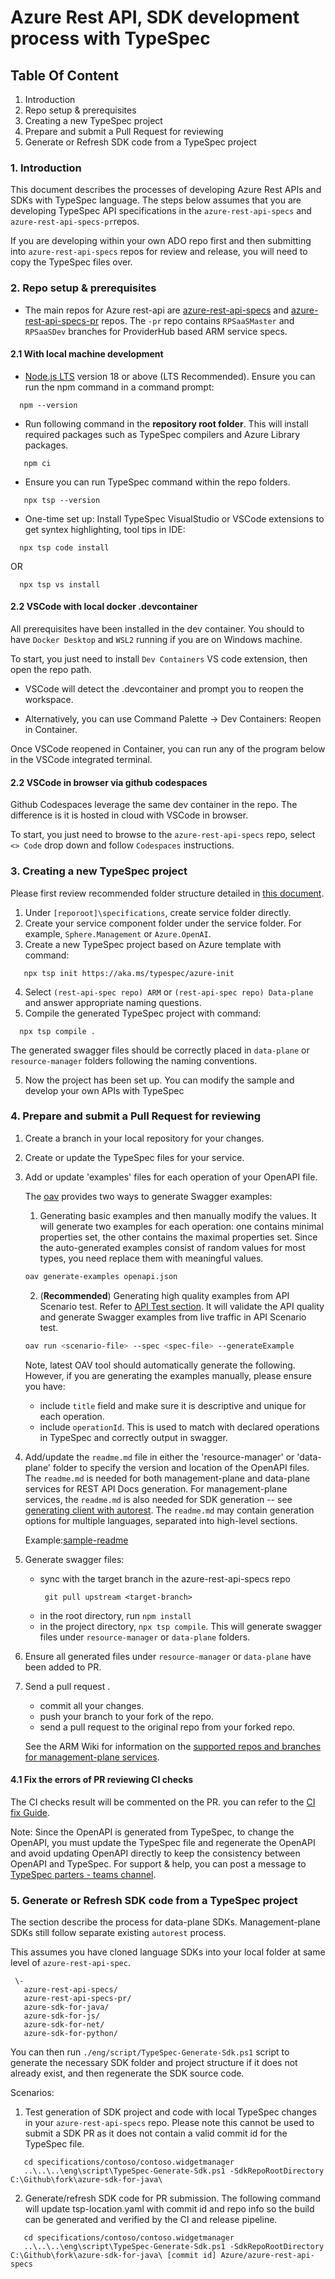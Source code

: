 # Azure Rest API, SDK development process with TypeSpec

## Table Of Content

1. Introduction
2. Repo setup & prerequisites
3. Creating a new TypeSpec project
4. Prepare and submit a Pull Request for reviewing
5. Generate or Refresh SDK code from a TypeSpec project

### 1. Introduction

This document describes the processes of developing Azure Rest APIs and SDKs with TypeSpec language. The steps below assumes that you are developing TypeSpec API specifications in the `azure-rest-api-specs` and `azure-rest-api-specs-pr`repos.

If you are developing within your own ADO repo first and then submitting into `azure-rest-api-specs` repos for review and release, you will need to copy the TypeSpec files over.

### 2. Repo setup & prerequisites

- The main repos for Azure rest-api are [azure-rest-api-specs](https://github.com/azure/azure-rest-api-specs) and [azure-rest-api-specs-pr](https://github.com/azure/azure-rest-api-specs-pr) repos. The `-pr` repo contains `RPSaaSMaster` and `RPSaaSDev` branches for ProviderHub based ARM service specs.

#### 2.1 With local machine development

- [Node.js LTS](https://nodejs.org/en) version 18 or above (LTS Recommended). Ensure you can run the npm command in a command prompt:
```
  npm --version
```

- Run following command in the **repository root folder**. This will install required packages such as TypeSpec compilers and Azure Library packages.

```
   npm ci
```

- Ensure you can run TypeSpec command within the repo folders.

```
   npx tsp --version 
```

- One-time set up: Install TypeSpec VisualStudio or VSCode extensions to get syntex highlighting, tool tips in IDE:
  
```
  npx tsp code install
``` 
OR
```
  npx tsp vs install
```

#### 2.2  VSCode with local docker .devcontainer

All prerequisites have been installed in the dev container. You should to have `Docker Desktop` and `WSL2` running if you are on Windows machine.

To start, you just need to install `Dev Containers` VS code extension, then open the repo path. 

- VSCode will detect the .devcontainer and prompt you to reopen the workspace.

- Alternatively, you can use Command Palette -> Dev Containers: Reopen in Container.
  
Once VSCode reopened in Container, you can run any of the program below in the VSCode integrated terminal.

#### 2.2 VSCode in browser via github codespaces

Github Codespaces leverage the same dev container in the repo. The difference is it is hosted in cloud with VSCode in browser. 

To start, you just need to browse to the `azure-rest-api-specs` repo, select `<> Code` drop down and follow `Codespaces` instructions. 


### 3. Creating a new TypeSpec project

Please first review recommended folder structure detailed in [this document](https://github.com/Azure/azure-rest-api-specs/blob/main/documentation/typespec-structure-guidelines.md).

1. Under `[reporoot]\specifications`, create service folder directly.
2. Create your service component folder under the service folder. For example, `Sphere.Management` or `Azure.OpenAI`.
3. Create a new TypeSpec project based on Azure template with command:

```cli
   npx tsp init https://aka.ms/typespec/azure-init
```
4. Select `(rest-api-spec repo) ARM` or `(rest-api-spec repo) Data-plane` and answer appropriate naming questions.
5. Compile the generated TypeSpec project with command:

```cli
  npx tsp compile .
```
  The generated swagger files should be correctly placed in `data-plane` or `resource-manager` folders following the naming conventions.

5. Now the project has been set up. You can modify the sample and develop your own APIs with TypeSpec

### 4. Prepare and submit a Pull Request for reviewing

1. Create a branch in your local repository for your changes.

2. Create or update the TypeSpec files for your service.

3. Add or update 'examples' files for each operation of your OpenAPI file.

   The [oav](https://github.com/Azure/oav) provides two ways to generate Swagger examples:

   1. Generating basic examples and then manually modify the values. It will generate two examples for each operation: one contains minimal properties set, the other contains the maximal properties set. Since the auto-generated examples consist of random values for most types, you need replace them with meaningful values.

   ```bash
   oav generate-examples openapi.json
   ```

   2. (**Recommended**) Generating high quality examples from API Scenario test. Refer to [API Test section](getstarted/providerhub/step03-api-testing.md). It will validate the API quality and generate Swagger examples from live traffic in API Scenario test.

   ```bash
   oav run <scenario-file> --spec <spec-file> --generateExample
   ```

    Note, latest OAV tool should automatically generate the following. However, if you are generating the examples manually, please ensure you have:
    - include `title` field and make sure it is descriptive and unique for each operation.
    - include `operationId`. This is used to match with declared operations in TypeSpec and correctly output in swagger.

4. Add/update the `readme.md` file in either the 'resource-manager' or 'data-plane' folder to specify the version and location of the OpenAPI files. The `readme.md` is needed for both management-plane and data-plane services for REST API Docs generation. For management-plane services, the `readme.md` is also needed for SDK generation -- see [generating client with autorest](https://github.com/Azure/autorest/blob/main/docs/generate/readme.md#keeping-your-options-in-one-place-the-preferred-option). The `readme.md` may contain generation options for multiple languages, separated into high-level sections.

   Example:[sample-readme](https://github.com/Azure/azure-rest-api-specs/blob/main/documentation/samplefiles/samplereadme.md)

5. Generate swagger files:
   - sync with the target branch in the azure-rest-api-specs repo
      ```
       git pull upstream <target-branch>
      ```
   - in the root directory, run `npm install`
   - in the project directory, `npx tsp compile`. This will generate swagger files under `resource-manager` or `data-plane` folders.

6. Ensure all generated files under `resource-manager` or `data-plane` have been added to PR.

7. Send a pull request .

   - commit all your changes.
   - push your branch to your fork of the repo.
   - send a pull request to the original repo from your forked repo.

   See the ARM Wiki for information on the [supported repos and branches for management-plane services](https://armwiki.azurewebsites.net/rpaas/swaggeronboarding.html#supported-github-reposbranches).

#### 4.1 Fix the errors of PR reviewing CI checks

The CI checks result will be commented on the PR. you can refer to the [CI fix Guide](https://github.com/Azure/azure-rest-api-specs/blob/main/documentation/ci-fix.md).

Note:
Since the OpenAPI is generated from TypeSpec, to change the OpenAPI, you must update the TypeSpec file and regenerate the OpenAPI and avoid updating OpenAPI directly to keep the consistency between OpenAPI and TypeSpec.
For support & help, you can post a message to [TypeSpec parters - teams channel](https://teams.microsoft.com/l/channel/19%3a2d4efc54d99e4d00a568da7cf0643c1b%40thread.skype/TypeSpec%2520Partners?groupId=3e17dcb0-4257-4a30-b843-77f47f1d4121&tenantId=72f988bf-86f1-41af-91ab-2d7cd011db47).

### 5. Generate or Refresh SDK code from a TypeSpec project

The section describe the process for data-plane SDKs. Management-plane SDKs still follow separate existing `autorest` process.

This assumes you have cloned language SDKs into your local folder at same level of `azure-rest-api-spec`.
```
 \-
   azure-rest-api-specs/
   azure-rest-api-specs-pr/
   azure-sdk-for-java/
   azure-sdk-for-js/
   azure-sdk-for-net/
   azure-sdk-for-python/
``````

 You can then run `./eng/script/TypeSpec-Generate-Sdk.ps1` script to generate the necessary SDK folder and project structure if it does not already exist, and then regenerate the SDK source code.

Scenarios:

1. Test generation of SDK project and code with local TypeSpec changes in your `azure-rest-api-specs` repo. Please note this cannot be used to submit a SDK PR as it does not contain a valid commit id for the TypeSpec file.

```cli
   cd specifications/contoso/contoso.widgetmanager
   ..\..\..\eng\script\TypeSpec-Generate-Sdk.ps1 -SdkRepoRootDirectory C:\Github\fork\azure-sdk-for-java\
```

2. Generate/refresh SDK code for PR submission. The following command will update tsp-location.yaml with commit id and repo info so the build can be generated and verified by the CI and release pipeline.

```
   cd specifications/contoso/contoso.widgetmanager
   ..\..\..\eng\script\TypeSpec-Generate-Sdk.ps1 -SdkRepoRootDirectory C:\Github\fork\azure-sdk-for-java\ [commit id] Azure/azure-rest-api-specs
```
